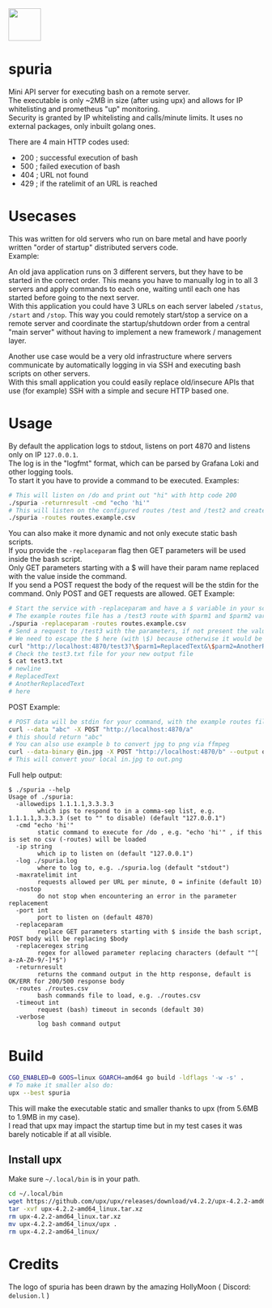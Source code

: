 <img src="https://luctus.at/logos/spuria.png" width="64" />

# spuria

Mini API server for executing bash on a remote server.  
The executable is only ~2MB in size (after using upx) and allows for IP whitelisting and prometheus "up" monitoring.  
Security is granted by IP whitelisting and calls/minute limits. It uses no external packages, only inbuilt golang ones.

There are 4 main HTTP codes used:

 - 200 ; successful execution of bash
 - 500 ; failed execution of bash
 - 404 ; URL not found
 - 429 ; if the ratelimit of an URL is reached


# Usecases

This was written for old servers who run on bare metal and have poorly written "order of startup" distributed servers code.  
Example:

An old java application runs on 3 different servers, but they have to be started in the correct order. This means you have to manually log in to all 3 servers and apply commands to each one, waiting until each one has started before going to the next server.  
With this application you could have 3 URLs on each server labeled `/status`, `/start` and `/stop`. This way you could remotely start/stop a service on a remote server and coordinate the startup/shutdown order from a central "main server" without having to implement a new framework / management layer.

Another use case would be a very old infrastructure where servers communicate by automatically logging in via SSH and executing bash scripts on other servers.  
With this small application you could easily replace old/insecure APIs that use (for example) SSH with a simple and secure HTTP based one.


# Usage

By default the application logs to stdout, listens on port 4870 and listens only on IP `127.0.0.1`.   
The log is in the "logfmt" format, which can be parsed by Grafana Loki and other logging tools.  
To start it you have to provide a command to be executed. Examples:  

```bash
# This will listen on /do and print out "hi" with http code 200
./spuria -returnresult -cmd "echo 'hi'"
# This will listen on the configured routes /test and /test2 and create files if accessed
./spuria -routes routes.example.csv
```

You can also make it more dynamic and not only execute static bash scripts.  
If you provide the `-replaceparam` flag then GET parameters will be used inside the bash script.  
Only GET parameters starting with a $ will have their param name replaced with the value inside the command.  
If you send a POST request the body of the request will be the stdin for the command.
Only POST and GET requests are allowed.
GET Example:

```bash
# Start the service with -replaceparam and have a $ variable in your script
# The example routes file has a /test3 route with $parm1 and $parm2 variables
./spuria -replaceparam -routes routes.example.csv
# Send a request to /test3 with the parameters, if not present the values won't be replaced
# We need to escape the $ here (with \$) because otherwise it would be replaced before execution, in your browser you wouldn't need the forwardslashes
curl "http://localhost:4870/test3?\$parm1=ReplacedText&\$parm2=AnotherReplacedText"
# Check the test3.txt file for your new output file
$ cat test3.txt
# newline
# ReplacedText
# AnotherReplacedText
# here
```

POST Example:

```bash
# POST data will be stdin for your command, with the example routes file you can test it with /a
curl --data "abc" -X POST "http://localhost:4870/a"
# this should return "abc"
# You can also use example b to convert jpg to png via ffmpeg
curl --data-binary @in.jpg -X POST "http://localhost:4870/b" --output out.png
# This will convert your local in.jpg to out.png
```

Full help output:

```
$ ./spuria --help
Usage of ./spuria:
  -allowedips 1.1.1.1,3.3.3.3
        which ips to respond to in a comma-sep list, e.g. 1.1.1.1,3.3.3.3 (set to "" to disable) (default "127.0.0.1")
  -cmd "echo 'hi'"
        static command to execute for /do , e.g. "echo 'hi'" , if this is set no csv (-routes) will be loaded
  -ip string
        which ip to listen on (default "127.0.0.1")
  -log ./spuria.log
        where to log to, e.g. ./spuria.log (default "stdout")
  -maxratelimit int
        requests allowed per URL per minute, 0 = infinite (default 10)
  -nostop
        do not stop when encountering an error in the parameter replacement
  -port int
        port to listen on (default 4870)
  -replaceparam
        replace GET parameters starting with $ inside the bash script, POST body will be replacing $body
  -replaceregex string
        regex for allowed parameter replacing characters (default "^[ a-zA-Z0-9/-]*$")
  -returnresult
        returns the command output in the http response, default is OK/ERR for 200/500 response body
  -routes ./routes.csv
        bash commands file to load, e.g. ./routes.csv
  -timeout int
        request (bash) timeout in seconds (default 30)
  -verbose
        log bash command output
```


# Build

```bash
CGO_ENABLED=0 GOOS=linux GOARCH=amd64 go build -ldflags '-w -s' .
# To make it smaller also do:
upx --best spuria
```

This will make the executable static and smaller thanks to upx (from 5.6MB to 1.9MB in my case).  
I read that upx may impact the startup time but in my test cases it was barely noticable if at all visible.


## Install upx

Make sure `~/.local/bin` is in your path.

```bash
cd ~/.local/bin
wget https://github.com/upx/upx/releases/download/v4.2.2/upx-4.2.2-amd64_linux.tar.xz
tar -xvf upx-4.2.2-amd64_linux.tar.xz
rm upx-4.2.2-amd64_linux.tar.xz
mv upx-4.2.2-amd64_linux/upx .
rm upx-4.2.2-amd64_linux/
```


# Credits

The logo of spuria has been drawn by the amazing HollyMoon ( Discord: `delusion.l` )
